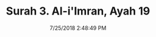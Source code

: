 ---
title       : "Surah 3. Al-i'Imran, Ayah 19"
date        : 7/25/2018 2:48:49 PM
draft       : false
type        : "quran"
layout      : "compare"
BookCode    : "CMP"
SurahNumber : "3"
AyahNumber  : "19"
TotalAyah   : "200"
---